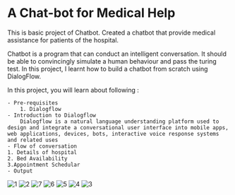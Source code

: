 # A Chat-bot for Medical Help
This is basic project of Chatbot. 
Created a chatbot that provide medical assistance for patients of the hospital.

   Chatbot is a program that can conduct an intelligent conversation. It should be able to convincingly simulate a human behaviour and pass the turing test.
   In this project, I learnt how to build a chatbot from scratch using DialogFlow.
   
In this project, you will learn about following :

	- Pre-requisites
		1. Dialogflow
	- Introduction to Dialogflow
		Dialogflow is a natural language understanding platform used to design and integrate a conversational user interface into mobile apps, web applications, devices, bots, interactive voice response systems and related uses
	- Flow of conversation
	1. Details of hospital
	2. Bed Availability
	3.Appointment Schedular
	- Output
![1](https://user-images.githubusercontent.com/78480983/125287730-e84e8380-e33a-11eb-8e94-90fd221eec18.jpeg)
![2](https://user-images.githubusercontent.com/78480983/125287871-10d67d80-e33b-11eb-8506-4577e7bdedcc.jpeg)
![7](https://user-images.githubusercontent.com/78480983/125288178-7296e780-e33b-11eb-843c-f8db4987a4a6.jpeg)
![6](https://user-images.githubusercontent.com/78480983/125288177-71fe5100-e33b-11eb-93c0-605fed162417.jpeg)
![5](https://user-images.githubusercontent.com/78480983/125288175-71fe5100-e33b-11eb-8809-d5844d9d554f.jpeg)
![4](https://user-images.githubusercontent.com/78480983/125288170-7165ba80-e33b-11eb-9cd4-90a6dc738e1f.jpeg)
![3](https://user-images.githubusercontent.com/78480983/125288164-70348d80-e33b-11eb-9c4a-5d458d51ddc2.jpeg)




